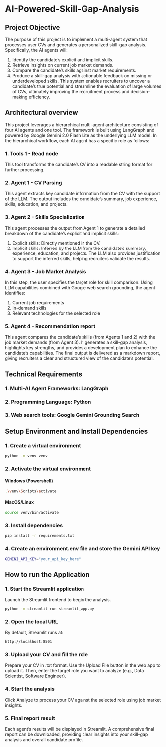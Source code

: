 # AI-Powered-Skill-Gap-Analysis

## Project Objective
The purpose of this project is to implement a multi-agent system that processes user CVs and generates a personalized skill-gap analysis. Specifically, the AI agents will:
1. Identify the candidate’s explicit and implicit skills.
2. Retrieve insights on current job market demands.
3. Compare the candidate’s skills against market requirements.
4. Produce a skill-gap analysis with actionable feedback on missing or underdeveloped skills.
This system enables recruiters to uncover a candidate’s true potential and streamline the evaluation of large volumes of CVs, ultimately improving the recruitment process and decision-making efficiency.

## Architectural overview

This project leverages a hierarchical multi-agent architecture consisting of four AI agents and one tool. The framework is built using LangGraph and powered by Google Gemini 2.0 Flash Lite as the underlying LLM model.
In the hierarchical workflow, each AI agent has a specific role as follows:

### 1. Tools 1 - Read node
This tool transforms the candidate’s CV into a readable string format for further processing.

### 2. Agent 1 - CV Parsing
This agent extracts key candidate information from the CV with the support of the LLM. The output includes the candidate’s summary, job experience, skills, education, and projects.

### 3. Agent 2 - Skills Specialization
This agent processes the output from Agent 1 to generate a detailed breakdown of the candidate’s explicit and implicit skills:
1. Explicit skills: Directly mentioned in the CV.
2. Implicit skills: Inferred by the LLM from the candidate’s summary, experience, education, and projects.
The LLM also provides justification to support the inferred skills, helping recruiters validate the results.

### 4. Agent 3 - Job Market Analysis
In this step, the user specifies the target role for skill comparison. Using LLM capabilities combined with Google web search grounding, the agent identifies:
1. Current job requirements
2. In-demand skills
3. Relevant technologies for the selected role

### 5. Agent 4 - Recommendation report
This agent compares the candidate’s skills (from Agents 1 and 2) with the job market demands (from Agent 3). It generates a skill-gap analysis, highlights key strengths, and provides a development plan to enhance the candidate’s capabilities.
The final output is delivered as a markdown report, giving recruiters a clear and structured view of the candidate’s potential.

## Technical Requirements
### 1. Multi-AI Agent Frameworks: LangGraph
### 2. Programming Language: Python
### 3. Web search tools: Google Gemini Grounding Search

## Setup Environment and Install Dependencies

### 1. Create a virtual environment
```bash
python -m venv venv
```

### 2. Activate the virtual environment
#### Windows (Powershell)
```bash
.\venv\Scripts\activate
```

#### MacOS/Linux
```bash
source venv/bin/activate
```

### 3. Install dependencies
```bash
pip install -r requirements.txt
```

### 4. Create an environment.env file and store the Gemini API key
```bash
GEMINI_API_KEY="your_api_key_here"
```

## How to run the Application
### 1. Start the Streamlit application
Launch the Streamlit frontend to begin the analysis.
```bash
python -m streamlit run streamlit_app.py
```

### 2. Open the local URL
By default, Streamlit runs at:
```bash
http://localhost:8501
```

### 3. Upload your CV and fill the role
Prepare your CV in .txt format. Use the Upload File button in the web app to upload it.
Then, enter the target role you want to analyze (e.g., Data Scientist, Software Engineer).

### 4. Start the analysis
Click Analyze to process your CV against the selected role using job market insights.

### 5. Final report result
Each agent’s results will be displayed in Streamlit.
A comprehensive final report can be downloaded, providing clear insights into your skill-gap analysis and overall candidate profile.
